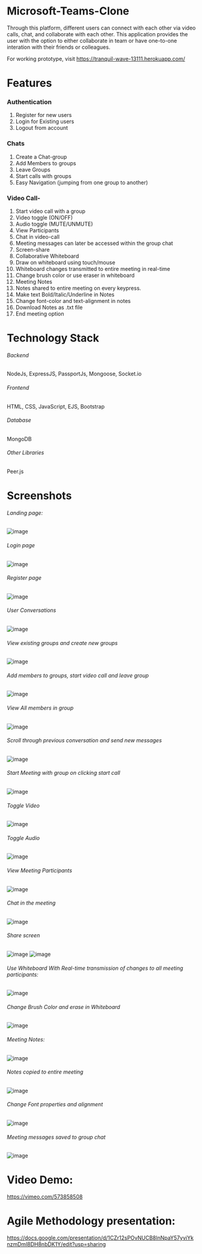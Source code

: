 # Microsoft-Teams-Clone
Through this platform, different users can connect with each other via video calls, chat, and collaborate with each other. This application provides the user with the option to either collaborate in team or have one-to-one interation with their friends or colleagues.

For working prototype, visit https://tranquil-wave-13111.herokuapp.com/

# Features
### Authentication
1. Register for new users
2. Login for Existing users
3. Logout from account

### Chats
1. Create a Chat-group
2. Add Members to groups
3. Leave Groups
4. Start calls with groups
5. Easy Navigation (jumping from one group to another)

### Video Call-
1. Start video call with a group
2. Video toggle (ON/OFF)
3. Audio toggle (MUTE/UNMUTE)
4. View Participants
5. Chat in video-call 
6. Meeting messages can later be accessed within the group chat
7. Screen-share
8. Collaborative Whiteboard
9. Draw on whiteboard using touch/mouse
10. Whiteboard changes transmitted to entire meeting in real-time
11. Change brush color or use eraser in whiteboard
12. Meeting Notes
13. Notes shared to entire meeting on every keypress.
14. Make text Bold/Italic/Underline in Notes
15. Change font-color and text-alignment in notes
16. Download Notes as .txt file 
17. End meeting option
   

# Technology Stack
###### Backend
NodeJs, ExpressJS, PassportJs, Mongoose, Socket.io

###### Frontend 
HTML, CSS, JavaScript, EJS, Bootstrap

###### Database
MongoDB

###### Other  Libraries
Peer.js
# Screenshots
###### Landing page:
![image](https://user-images.githubusercontent.com/80400920/125484217-0d43cebe-04fd-4963-bee4-9ac49b4fd65d.png)
###### Login page
![image](https://user-images.githubusercontent.com/80400920/125484336-33d10d88-4cf2-41a1-9b79-aa5e32e3a0fa.png)
###### Register page
![image](https://user-images.githubusercontent.com/80400920/125484399-d38d93a6-c1a7-4137-926d-1327756e5e64.png)
###### User Conversations
![image](https://user-images.githubusercontent.com/80400920/125484533-3b8326f9-2955-4be2-9baf-bfb04ff691ee.png)
###### View existing groups and create new groups
![image](https://user-images.githubusercontent.com/80400920/125484689-60112b71-d350-45e3-8489-9f11e8b5db8f.png)
###### Add members to groups, start video call and leave group
![image](https://user-images.githubusercontent.com/80400920/125484796-620f0383-e89d-4f8b-9839-065d57b876e7.png)
###### View All members in group
![image](https://user-images.githubusercontent.com/80400920/125484873-611059ec-fd09-4cfb-89a4-a62040aecc0c.png)
###### Scroll through previous conversation and send new messages
![image](https://user-images.githubusercontent.com/80400920/125485034-1b755637-a74b-4972-9787-987d919ba4cf.png)
###### Start Meeting with group on clicking start call
![image](https://user-images.githubusercontent.com/80400920/125485318-26c9a528-feac-4fd8-9b87-2ada409cf3e4.png)
###### Toggle Video
![image](https://user-images.githubusercontent.com/80400920/125489299-2599af0a-d28f-441d-aae2-9ae49457fc32.png)
###### Toggle Audio
![image](https://user-images.githubusercontent.com/80400920/125489429-5f8acc6a-0e3e-4574-bca5-c90b5149790c.png)
###### View Meeting Participants
![image](https://user-images.githubusercontent.com/80400920/125489570-0a860bde-1f11-4905-a985-69985d11ce5f.png)
###### Chat in the meeting
![image](https://user-images.githubusercontent.com/80400920/125489721-16c24faf-d644-4cda-a2e2-fbf6bfa068db.png)
###### Share screen
![image](https://user-images.githubusercontent.com/80400920/125489815-e9dab11e-d7c5-4692-bc07-444353ceb52c.png)
![image](https://user-images.githubusercontent.com/80400920/125489879-187279e2-c09c-4013-b87d-ecd679d38380.png)
###### Use Whiteboard With Real-time transmission of changes to all meeting participants:
![image](https://user-images.githubusercontent.com/80400920/125490423-c09b09fd-8293-40c0-9dc1-390892ef5556.png)
###### Change Brush Color and erase in Whiteboard
![image](https://user-images.githubusercontent.com/80400920/125490716-a0092abf-a3ae-42c6-8b18-1004bcc7f6e9.png)
###### Meeting Notes:
![image](https://user-images.githubusercontent.com/80400920/125490782-0a870768-7744-435e-832c-db0c44249a9c.png)
###### Notes copied to entire meeting
![image](https://user-images.githubusercontent.com/80400920/125491107-5e3420f6-96f5-45a2-ae4b-9460389f5026.png)
###### Change Font properties and alignment
![image](https://user-images.githubusercontent.com/80400920/125491273-09cea900-d3cf-4fcb-bf3c-98461441f35a.png)
###### Meeting messages saved to group chat
![image](https://user-images.githubusercontent.com/80400920/125491413-40dc4a0e-a1b5-44ed-932f-92d736e54ec1.png)

# Video Demo:
https://vimeo.com/573858508
# Agile Methodology presentation:
https://docs.google.com/presentation/d/1CZr12sPOvNUCB8lnNpaY57yviYknzmDml8DH8nbDK1Y/edit?usp=sharing

